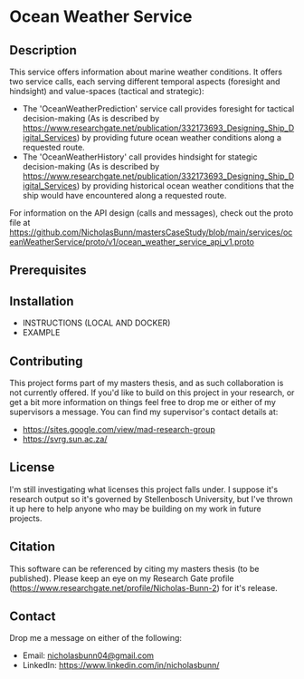# **Ocean Weather Service**

## **Description**
This service offers information about marine weather conditions. It offers two service calls, each serving different temporal aspects (foresight and hindsight) and value-spaces (tactical and strategic):
- The 'OceanWeatherPrediction' service call provides foresight for tactical decision-making (As is described by https://www.researchgate.net/publication/332173693_Designing_Ship_Digital_Services) by providing future ocean weather conditions along a requested route.
- The 'OceanWeatherHistory' call provides hindsight for stategic decision-making (As is described by https://www.researchgate.net/publication/332173693_Designing_Ship_Digital_Services) by providing historical ocean weather conditions that the ship would have encountered along a requested route.

For information on the API design (calls and messages), check out the proto file at https://github.com/NicholasBunn/mastersCaseStudy/blob/main/services/oceanWeatherService/proto/v1/ocean_weather_service_api_v1.proto

## **Prerequisites**

## **Installation**
- INSTRUCTIONS (LOCAL AND DOCKER)
- EXAMPLE

## **Contributing**
This project forms part of my masters thesis, and as such collaboration is not currently offered. If you'd like to build on this project in your research, or get a bit more information on things feel free to drop me or either of my supervisors a message. You can find my supervisor's contact details at:
- https://sites.google.com/view/mad-research-group
- https://svrg.sun.ac.za/

## **License**
I'm still investigating what licenses this project falls under. I suppose it's research output so it's governed by Stellenbosch University, but I've thrown it up here to help anyone who may be building on my work in future projects.

## **Citation**
This software can be referenced by citing my masters thesis (to be published). Please keep an eye on my Research Gate profile (https://www.researchgate.net/profile/Nicholas-Bunn-2) for it's release.

## **Contact**
Drop me a message on either of the following:
- Email: nicholasbunn04@gmail.com
- LinkedIn: https://www.linkedin.com/in/nicholasbunn/